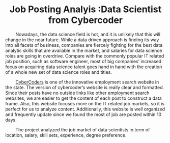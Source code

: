 
<h1> <center> Job Posting Analyis :Data Scientist from Cybercoder <center>
</h1>
<!-- <img width=200 height="200" src="http://assets1.csc.com/big_data/images/analytics_glasses-109438991.jpg"> -->

<p>
&emsp;&emsp; Nowadays, the data science field is hot, and it is unlikely that this will change in the near future. While a data driven approach is finding its way into all facets of business, companies are fiercely fighting for the best data analytic skills that are available in the market, and salaries for data science roles are going in overdrive. Compare with the commonly popular IT related job position, such as software engineer, most of big companies’ increased focus on acquiring data science talent goes hand in hand with the creation of a whole new set of data science roles and titles.
</p>


<p>&emsp;&emsp; <a href="https://www.cybercoders.com/">CyberCoders</a> is one of the innovative employment search website in the state. The version of cybercoder’s website is really clear and formatted. Since their posts have no outside links like other employment search websites, we are easier to get the content of each post to construct a data frame. Also, this website focuses more on the IT related job markets, so it is perfect for us to analyze content. Additionally, this website is well organized and frequently update since we found the most of job are posted within 10 days.
</p>

<p>
  &emsp;&emsp; The project analyzed the job market of data scientists in term of location, salary, skill sets, experience, degree preference.
</p>


